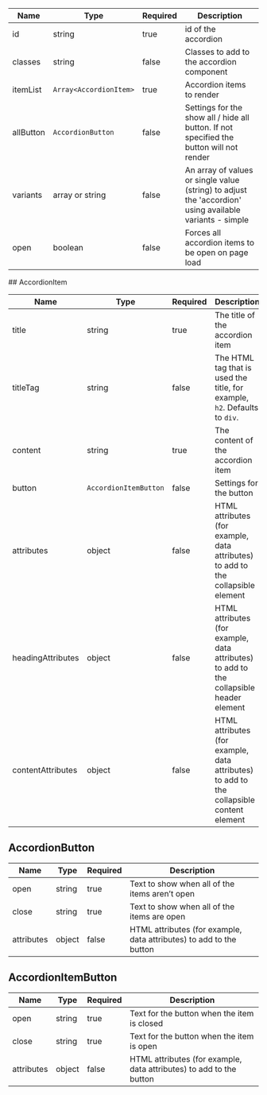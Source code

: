 | Name      | Type                   | Required | Description                                                                                             |
| --------- | ---------------------- | -------- | ------------------------------------------------------------------------------------------------------- |
| id        | string                 | true     | id of the accordion                                                                                     |
| classes   | string                 | false    | Classes to add to the accordion component                                                               |
| itemList  | `Array<AccordionItem>` | true     | Accordion items to render                                                                               |
| allButton | `AccordionButton`      | false    | Settings for the show all / hide all button. If not specified the button will not render                |
| variants  | array or string        | false    | An array of values or single value (string) to adjust the 'accordion' using available variants - simple |
| open      | boolean                | false    | Forces all accordion items to be open on page load                                                      |

## AccordionItem

| Name              | Type                  | Required | Description                                                                              |
| ----------------- | --------------------- | -------- | ---------------------------------------------------------------------------------------- |
| title             | string                | true     | The title of the accordion item                                                          |
| titleTag          | string                | false    | The HTML tag that is used the title, for example, `h2`. Defaults to `div`.               |
| content           | string                | true     | The content of the accordion item                                                        |
| button            | `AccordionItemButton` | false    | Settings for the button                                                                  |
| attributes        | object                | false    | HTML attributes (for example, data attributes) to add to the collapsible element         |
| headingAttributes | object                | false    | HTML attributes (for example, data attributes) to add to the collapsible header element  |
| contentAttributes | object                | false    | HTML attributes (for example, data attributes) to add to the collapsible content element |

## AccordionButton

| Name       | Type   | Required | Description                                                         |
| ---------- | ------ | -------- | ------------------------------------------------------------------- |
| open       | string | true     | Text to show when all of the items aren’t open                      |
| close      | string | true     | Text to show when all of the items are open                         |
| attributes | object | false    | HTML attributes (for example, data attributes) to add to the button |

## AccordionItemButton

| Name       | Type   | Required | Description                                                         |
| ---------- | ------ | -------- | ------------------------------------------------------------------- |
| open       | string | true     | Text for the button when the item is closed                         |
| close      | string | true     | Text for the button when the item is open                           |
| attributes | object | false    | HTML attributes (for example, data attributes) to add to the button |
